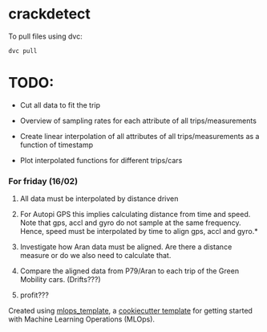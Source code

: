 # crackdetect

To pull files using dvc:
```
dvc pull
```

# TODO:

- Cut all data to fit the trip

- Overview of sampling rates for each attribute of all trips/measurements

- Create linear interpolation of all attributes of all trips/measurements as a function of timestamp
- Plot interpolated functions for different trips/cars

### For friday (16/02)

1. All data must be interpolated by distance driven

2. For Autopi GPS this implies calculating distance from time and speed. Note that gps, accl and gyro do not sample at the same frequency. Hence, speed must be interpolated by time to align gps, accl and gyro.*

3. Investigate how Aran data must be aligned. Are there a distance measure or do we also need to calculate that.

4. Compare the aligned data from P79/Aran to each trip of the Green Mobility cars. (Drifts???) 

5. profit???


Created using [mlops_template](https://github.com/SkafteNicki/mlops_template),
a [cookiecutter template](https://github.com/cookiecutter/cookiecutter) for getting
started with Machine Learning Operations (MLOps).
